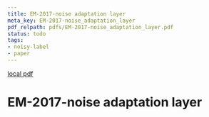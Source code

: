 ```yaml
---
title: EM-2017-noise adaptation layer
meta_key: EM-2017-noise_adaptation_layer
pdf_relpath: pdfs/EM-2017-noise_adaptation_layer.pdf
status: todo
tags:
- noisy-label
- paper
---
```


[local pdf](../../../pdfs/EM-2017-noise_adaptation_layer.pdf)

# EM-2017-noise adaptation layer
